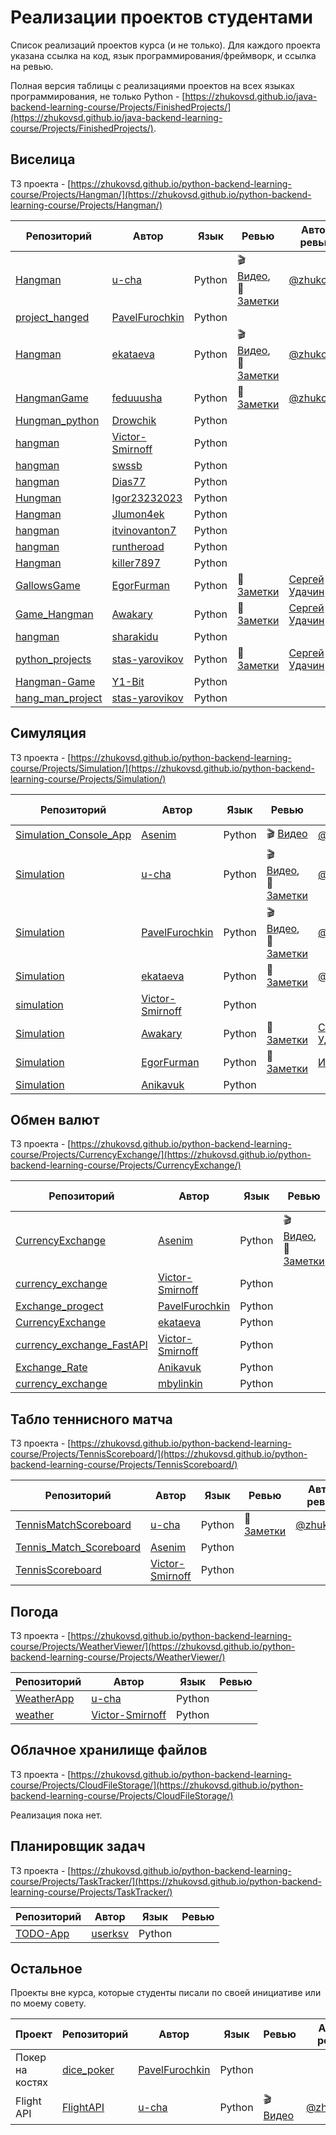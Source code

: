 # Реализации проектов студентами

Список реализаций проектов курса (и не только). Для каждого проекта указана ссылка на код, язык программирования/фреймворк, и ссылка на ревью.

Полная версия таблицы с реализациями проектов на всех языках программирования, не только Python - [https://zhukovsd.github.io/java-backend-learning-course/Projects/FinishedProjects/](https://zhukovsd.github.io/java-backend-learning-course/Projects/FinishedProjects/).

## Виселица

ТЗ проекта - [https://zhukovsd.github.io/python-backend-learning-course/Projects/Hangman/](https://zhukovsd.github.io/python-backend-learning-course/Projects/Hangman/)

| Репозиторий                                                        | Автор                                               | Язык   | Ревью                                                                                                                                                      | Автор ревью |
|--------------------------------------------------------------------|-----------------------------------------------------|--------|------------------------------------------------------------------------------------------------------------------------------------------------------------|--------------|
| [Hangman](https://github.com/u-cha/Hangman)                        | [u-cha](https://github.com/u-cha)                   | Python | 🎬 [Видео](https://t.me/zhukovsd_it_chat/691), 📝 [Заметки](https://gist.github.com/zhukovsd/cfa5ae5f20b85f77316ef487460c7275)   | [@zhukovsd](https://t.me/zhukovsd) |
| [project_hanged](https://github.com/PavelFurochkin/project_hanged) | [PavelFurochkin](https://github.com/PavelFurochkin) | Python |                                                                                                                                                            |
| [Hangman](https://github.com/ekataeva/Hangman)                     | [ekataeva](https://github.com/ekataeva)             | Python | 🎬 [Видео](https://t.me/zhukovsd_it_chat/5908), 📝 [Заметки](https://gist.github.com/zhukovsd/a8cfe55a79518b595633dc65cc7adfa7) | [@zhukovsd](https://t.me/zhukovsd) |
| [HangmanGame](https://github.com/feduuusha/HangmanGame)            | [feduuusha](https://github.com/feduuusha)           | Python | 📝 [Заметки](https://t.me/zhukovsd_it_chat/9408)                                                                                | [@zhukovsd](https://t.me/zhukovsd) |
| [Hungman_python](https://github.com/Drowchik/Hungman_python)       | [Drowchik](https://github.com/Drowchik)             | Python |                                                                                                                                                            |
| [hangman](https://github.com/Victor-Smirnoff/hangman) | [Victor-Smirnoff](https://github.com/Victor-Smirnoff) | Python |  |
| [hangman](https://github.com/swssb/hangman) | [swssb](https://github.com/swssb) | Python |  |
| [hangman](https://github.com/Dias77/hangman) | [Dias77](https://github.com/Dias77) | Python |  |
| [Hungman](https://github.com/Igor23232023/Hungman) | [Igor23232023](https://github.com/Igor23232023) | Python |  |
| [Hangman](https://github.com/Jlumon4ek/Hangman) | [Jlumon4ek](https://github.com/Jlumon4ek) | Python |
| [hangman](https://github.com/litvinovanton7/hangman)          | [itvinovanton7](https://github.com/litvinovanton7) | Python |                   |
| [hangman](https://github.com/runtheroad/hangman)                                      | [runtheroad](https://github.com/runtheroad)       | Python |                                                                          |
| [Hangman](https://gitverse.ru/killer7897/Hangman/content/master)                  | [killer7897](https://gitverse.ru/killer7897)  | Python |                                                                            |                              |
| [GallowsGame](https://github.com/EgorFurman/GallowsGame)                          | [EgorFurman](https://github.com/EgorFurman)   | Python | 📝 [Заметки](https://gist.github.com/Asenim/41863eb98f37fb35e19f5c483617641d) | [Сергей Удачин](https://t.me/grandpraline)                |
| [Game_Hangman](https://github.com/Awakary/Game_Hangman)                           | [Awakary](https://github.com/Awakary)         | Python | 📝 [Заметки](https://gist.github.com/Asenim/34af01cc3b1556b04ad65780364595d4) | [Сергей Удачин](https://t.me/grandpraline)                |
| [hangman](https://github.com/sharakidu/hangman/) | [sharakidu](https://github.com/sharakidu) | Python |  |  |
| [python_projects](https://github.com/stas-yarovikov/python_projects) | [stas-yarovikov](https://github.com/stas-yarovikov) | Python | 📝 [Заметки](https://gist.github.com/Asenim/676a25db922efef07d5aae8050534dff) | [Сергей Удачин](https://t.me/grandpraline) |
| [Hangman-Game](https://github.com/Y1-Bit/Hangman-Game) | [Y1-Bit](https://github.com/Y1-Bit) | Python |  |  |
| [hang_man_project](https://github.com/stas-yarovikov/hang_man_project) | [stas-yarovikov](https://github.com/stas-yarovikov) | Python |  |  |




## Симуляция

ТЗ проекта - [https://zhukovsd.github.io/python-backend-learning-course/Projects/Simulation/](https://zhukovsd.github.io/python-backend-learning-course/Projects/Simulation/)

| Репозиторий                                                                | Автор                                               | Язык   | Ревью                                                                                                                                                      | Автор ревью |
|----------------------------------------------------------------------------|-----------------------------------------------------|--------|------------------------------------------------------------------------------------------------------------------------------------------------------------|-------------|
| [Simulation_Console_App](https://github.com/Asenim/Simulation_Console_App) | [Asenim](https://github.com/Asenim)                 | Python | 🎬 [Видео](https://youtu.be/Ctyha5ec0LE)                                                                                            | [@zhukovsd](https://t.me/zhukovsd) |
| [Simulation](https://github.com/u-cha/Simulation)                          | [u-cha](https://github.com/u-cha/)                  | Python | 🎬 [Видео](https://t.me/zhukovsd_it_chat/2444), 📝 [Заметки](https://gist.github.com/zhukovsd/6a98fcc2b7192c08b6e91efd73129dd3) | [@zhukovsd](https://t.me/zhukovsd) |
| [Simulation](https://github.com/PavelFurochkin/Simulation)                 | [PavelFurochkin](https://github.com/PavelFurochkin) | Python | 🎬 [Видео](https://t.me/zhukovsd_it_chat/4010), 📝 [Заметки](https://gist.github.com/zhukovsd/8762a8404c2d3a4e91a0fe1905802840) | [@zhukovsd](https://t.me/zhukovsd) |
| [Simulation](https://github.com/ekataeva/Simulation)                       | [ekataeva](https://github.com/ekataeva)             | Python | 📝 [Заметки](https://t.me/zhukovsd_it_chat/14115)                                                                              | [@zhukovsd](https://t.me/zhukovsd) |
| [simulation](https://github.com/Victor-Smirnoff/simulation) | [Victor-Smirnoff](https://github.com/Victor-Smirnoff) | Python |  |
| [Simulation](https://github.com/Awakary/Simulation) | [Awakary](https://github.com/Awakary) | Python | 📝 [Заметки](https://gist.github.com/Asenim/20fb1148b14ed443c67919ca8534b8b3) | [Сергей Удачин](https://t.me/grandpraline) |
| [Simulation](https://github.com/EgorFurman/Simulation) | [EgorFurman](https://github.com/EgorFurman) | Python | 📝 [Заметки](https://gist.github.com/Asenim/50eae3ef698d1a6fca1cb39ab0cca846) | [Иван](http://t.me/makeitvsolo) |
| [Simulation](https://github.com/Anikavuk/Simulation) | [Anikavuk](https://github.com/Anikavuk) | Python |  |  |



## Обмен валют

ТЗ проекта - [https://zhukovsd.github.io/python-backend-learning-course/Projects/CurrencyExchange/](https://zhukovsd.github.io/python-backend-learning-course/Projects/CurrencyExchange/)

| Репозиторий                                                    | Автор                               | Язык   | Ревью                                                                                                                                                      | Автор ревью |
|----------------------------------------------------------------|-------------------------------------|--------|------------------------------------------------------------------------------------------------------------------------------------------------------------|---------------|
| [CurrencyExchange](https://github.com/Asenim/CurrencyExchange) | [Asenim](https://github.com/Asenim) | Python | 🎬 [Видео](https://t.me/zhukovsd_it_chat/3027), 📝 [Заметки](https://gist.github.com/zhukovsd/fccfdb588e3bea48db17f39a0b851d32) | [@zhukovsd](https://t.me/zhukovsd) |
| [currency_exchange](https://github.com/Victor-Smirnoff/currency_exchange) | [Victor-Smirnoff](https://github.com/Victor-Smirnoff) | Python |  |
| [Exchange_progect](https://github.com/PavelFurochkin/Exchange_progect) | [PavelFurochkin](https://github.com/PavelFurochkin) | Python |  |
| [CurrencyExchange](https://github.com/ekataeva/CurrencyExchange) | [ekataeva](https://github.com/ekataeva) | Python |  |
| [currency_exchange_FastAPI](https://github.com/Victor-Smirnoff/currency_exchange_FastAPI) | [Victor-Smirnoff](https://github.com/Victor-Smirnoff) | Python |                                                                             |
| [Exchange_Rate](https://github.com/Anikavuk/Exchange_Rate)                            | [Anikavuk](https://github.com/Anikavuk)                                   | Python |                                                                            |                      |
| [currency_exchange](https://github.com/mbylinkin/currency_exchange) | [mbylinkin](https://github.com/mbylinkin) | Python |  |  |




## Табло теннисного матча

ТЗ проекта - [https://zhukovsd.github.io/python-backend-learning-course/Projects/TennisScoreboard/](https://zhukovsd.github.io/python-backend-learning-course/Projects/TennisScoreboard/)

| Репозиторий                                                             | Автор                             | Язык   | Ревью | Автор ревью |
|-------------------------------------------------------------------------|-----------------------------------|--------|-------|-------------|
| [TennisMatchScoreboard](https://github.com/u-cha/TennisMatchScoreboard) | [u-cha](https://github.com/u-cha) | Python |   📝 [Заметки](https://gist.github.com/zhukovsd/8c6a07afd054725ae73a57b48f182e87)    | [@zhukovsd](https://t.me/zhukovsd) |
| [Tennis_Match_Scoreboard](https://github.com/Asenim/Tennis_Match_Scoreboard) | [Asenim](https://github.com/Asenim) | Python |  |
| [TennisScoreboard](https://github.com/Victor-Smirnoff/TennisScoreboard) | [Victor-Smirnoff](https://github.com/Victor-Smirnoff) | Python |  |

## Погода

ТЗ проекта - [https://zhukovsd.github.io/python-backend-learning-course/Projects/WeatherViewer/](https://zhukovsd.github.io/python-backend-learning-course/Projects/WeatherViewer/)

| Репозиторий                                                                | Автор                                               | Язык   | Ревью                                                                                                                                                      |
|----------------------------------------------------------------------------|-----------------------------------------------------|--------|------------------------------------------------------------------------------------------------------------------------------------------------------------|
| [WeatherApp](https://github.com/u-cha/WeatherApp/) | [u-cha](https://github.com/u-cha) | Python |  |
| [weather](https://github.com/Victor-Smirnoff/weather)      | [Victor-Smirnoff](https://github.com/Victor-Smirnoff) | Python |                   |

## Облачное хранилище файлов

ТЗ проекта - [https://zhukovsd.github.io/python-backend-learning-course/Projects/CloudFileStorage/](https://zhukovsd.github.io/python-backend-learning-course/Projects/CloudFileStorage/)

Реализация пока нет.

## Планировщик задач

ТЗ проекта - [https://zhukovsd.github.io/python-backend-learning-course/Projects/TaskTracker/](https://zhukovsd.github.io/python-backend-learning-course/Projects/TaskTracker/)

| Репозиторий                                                                | Автор                                               | Язык   | Ревью                                                                                                                                                      |
|----------------------------------------------------------------------------|-----------------------------------------------------|--------|------------------------------------------------------------------------------------------------------------------------------------------------------------|
| [TODO-App](https://github.com/userksv/TODO-App) | [userksv](https://github.com/userksv) | Python |                   |

## Остальное

Проекты вне курса, которые студенты писали по своей инициативе или по моему совету.

| Проект          | Репозиторий                                                | Автор                                               | Язык   | Ревью                                                                       | Автор ревью |
|-----------------|------------------------------------------------------------|-----------------------------------------------------|--------|-----------------------------------------------------------------------------|-------------|
| Покер на костях | [dice_poker](https://github.com/PavelFurochkin/dice_poker) | [PavelFurochkin](https://github.com/PavelFurochkin) | Python |                                                                             |
| Flight API      | [FlightAPI](https://github.com/u-cha/FlightAPI)            | [u-cha](https://github.com/u-cha)                   | Python | 🎬 [Видео](https://t.me/zhukovsd_it_chat/7974) | [@zhukovsd](https://t.me/zhukovsd) |
